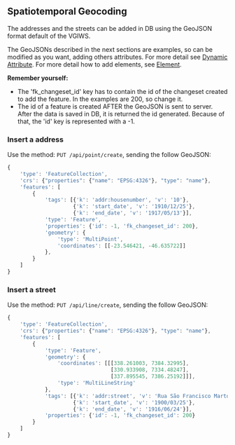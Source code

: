 ## Spatiotemporal Geocoding


The addresses and the streets can be added in DB using the GeoJSON format default of the VGIWS.

The GeoJSONs described in the next sections are examples, so can be modified as you want, adding others attributes. For more detail see [Dynamic Attribute](../api/feature/dynamic_attribute.md). For more detail how to add elements, see [Element](../api/feature/element.md).

**Remember yourself:**
- The 'fk_changeset_id' key has to contain the id of the changeset created to add the feature. In the examples are 200, so change it.
- The id of a feature is created AFTER the GeoJSON is sent to server. After the data is saved in DB, it is returned the id generated. Because of that, the 'id' key is represented with a -1.


### Insert a address

Use the method: ```PUT /api/point/create```, sending the follow GeoJSON:

```javascript
{
    'type': 'FeatureCollection',
    'crs': {"properties": {"name": "EPSG:4326"}, "type": "name"},
    'features': [
        {
            'tags': [{'k': 'addr:housenumber', 'v': '10'},
                     {'k': 'start_date', 'v': '1910/12/25'},
                     {'k': 'end_date', 'v': '1917/05/13'}],
            'type': 'Feature',
            'properties': {'id': -1, 'fk_changeset_id': 200},
            'geometry': {
                'type': 'MultiPoint',
                'coordinates': [[-23.546421, -46.635722]]
            },
        }
    ]
}
```


### Insert a street

Use the method: ```PUT /api/line/create```, sending the follow GeoJSON:

```javascript
{
    'type': 'FeatureCollection',
    'crs': {"properties": {"name": "EPSG:4326"}, "type": "name"},
    'features': [
        {
            'type': 'Feature',
            'geometry': {
                'coordinates': [[[338.261003, 7384.32995],
                                 [330.933908, 7334.48247],
                                 [337.895545, 7386.25192]]],
                'type': 'MultiLineString'
            },
            'tags': [{'k': 'addr:street', 'v': 'Rua São Francisco Marto'},
                     {'k': 'start_date', 'v': '1900/03/25'},
                     {'k': 'end_date', 'v': '1916/06/24'}],
            'properties': {'id': -1, 'fk_changeset_id': 200}
        }
    ]
}
```

